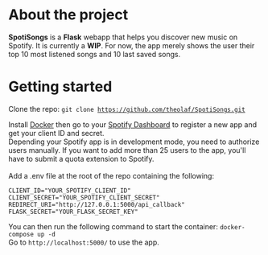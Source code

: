 
# About the project
**SpotiSongs** is a **Flask** webapp that helps you discover new music on Spotify.
It is currently a **WIP**. For now, the app merely shows the user their top 10 most listened songs and 10 last saved songs.

# Getting started

Clone the repo:
<code>git clone https://github.com/theolaf/SpotiSongs.git</code>

Install [Docker](https://www.docker.com/) then go to your [Spotify Dashboard](https://developer.spotify.com/dashboard) to register a new app and get your client ID and secret. <br/>
Depending your Spotify app is in development mode, you need to authorize users manually. If you want to add more than 25 users to the app, you'll have to submit a quota extension to Spotify.<br/><br/>
Add a .env file at the root of the repo containing the following:

	CLIENT_ID="YOUR_SPOTIFY_CLIENT_ID"
	CLIENT_SECRET="YOUR_SPOTIFY_CLIENT_SECRET"
	REDIRECT_URI="http://127.0.0.1:5000/api_callback"
	FLASK_SECRET="YOUR_FLASK_SECRET_KEY"

You can then run the following command to start the container:
<code>docker-compose up -d</code><br/>
Go to <code>http://localhost:5000/</code> to use the app.
